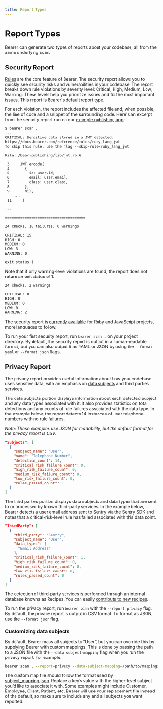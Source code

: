 ```yaml
---
title: Report Types
---
```


# Report Types

Bearer can generate two types of reports about your codebase, all from the same underlying scan.

## Security Report

[Rules](/reference/rules) are the core feature of Bearer. The security report allows you to quickly see security risks and vulnerabilities in your codebase. The report breaks down rule violations by severity level: Critical, High, Medium, Low, Warning. These levels help you prioritize issues and fix the most important issues. This report is Bearer's default report type.

For each violation, the report includes the affected file and, when possible, the line of code and a snippet of the surrounding code. Here's an excerpt from the security report run on our [example publishing app](https://github.com/Bearer/bear-publishing):

```txt
$ bearer scan .
...
CRITICAL: Sensitive data stored in a JWT detected.
https://docs.bearer.com/reference/rules/ruby_lang_jwt
To skip this rule, use the flag --skip-rule=ruby_lang_jwt

File: /bear-publishing/lib/jwt.rb:6

 3     JWT.encode(
 4       {
 5         id: user.id,
 6         email: user.email,
 7         class: user.class,
 8       },
 9       nil,
 	...
 11     )

...

=====================================

24 checks, 18 failures, 0 warnings

CRITICAL: 15
HIGH: 0
MEDIUM: 0
LOW: 3
WARNING: 0

exit status 1
```

Note that if only warning-level violations are found, the report does not return an exit status of 1.

```txt
24 checks, 2 warnings

CRITICAL: 0
HIGH: 0
MEDIUM: 0
LOW: 0
WARNING: 2

```

The security report is [currently available](/reference/supported-languages/) for Ruby and JavaScript projects, more languages to follow.

To run your first security report, run `bearer scan .` on your project directory. By default, the security report is output in a human-readable format, but you can also output it as YAML or JSON by using the `--format yaml` or `--format json` flags.

## Privacy Report

The privacy report provides useful information about how your codebase uses sensitive data, with an emphasis on [data subjects](https://ico.org.uk/for-organisations/sme-web-hub/key-data-protection-terms-you-need-to-know/#datasubject) and third parties services.

The data subjects portion displays information about each detected subject and any data types associated with it. It also provides statistics on total detections and any counts of rule failures associated with the data type. In the example below, the report detects 14 instances of user telephone numbers with no rule failures.

_Note: These examples use JSON for readability, but the default format for the privacy report is CSV._

```json
"Subjects": [
  {
    "subject_name": "User",
    "name": "Telephone Number",
    "detection_count": 14,
    "critical_risk_failure_count": 0,
    "high_risk_failure_count": 0,
    "medium_risk_failure_count": 0,
    "low_risk_failure_count": 0,
    "rules_passed_count": 11
  }
]
```


The third parties portion displays data subjects and data types that are sent to or processed by known third-party services. In the example below, Bearer detects a user email address sent to Sentry via the Sentry SDK and notes that a critical-risk-level rule has failed associated with this data point.

```json
"ThirdParty": [
  {
    "third_party": "Sentry",
    "subject_name": "User",
    "data_types": [
      "Email Address"
    ],
    "critical_risk_failure_count": 1,
    "high_risk_failure_count": 0,
    "medium_risk_failure_count": 0,
    "low_risk_failure_count": 0,
    "rules_passed_count": 0
  }
]
```

The detection of third-party services is performed through an internal database knowns as Recipes. You can easily [contribute to new recipes](/contributing/recipes/).

To run the privacy report, run `bearer scan` with the `--report privacy` flag. By default, the privacy report is output in CSV format. To format as JSON, use the `--format json` flag.

### Customizing data subjects

By default, Bearer maps all subjects to “User”, but you can override this by supplying Bearer with custom mappings. This is done by passing the path to a JSON file with the `--data-subject-mapping` flag when you run the privacy report. For example:

```bash
bearer scan . --report=privacy --data-subject-mapping=/path/to/mappings.json
```

The custom map file should follow the format used by [subject_mapping.json]({{meta.sourcePath}}/blob/main/pkg/classification/db/subject_mapping.json). Replace a key’s value with the higher-level subject you’d like to associate it with. Some examples might include Customer, Employee, Client, Patient, etc. Bearer will use your replacement file instead of the default, so make sure to include any and all subjects you want reported.
